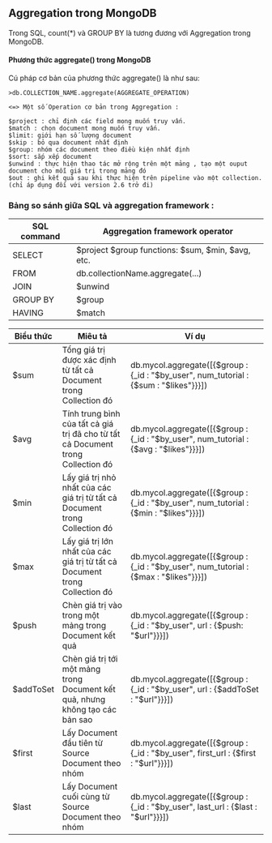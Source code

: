 
## Aggregation trong MongoDB
Trong SQL, count(*) và GROUP BY là tương đương với Aggregation trong MongoDB.

#### Phương thức aggregate() trong MongoDB
Cú pháp cơ bản của phương thức aggregate() là như sau:
```roomsql
>db.COLLECTION_NAME.aggregate(AGGREGATE_OPERATION)
```

```roomsql
<=> Một số Operation cơ bản trong Aggregation :

$project : chỉ định các field mong muốn truy vấn.
$match : chọn document mong muốn truy vấn.
$limit: giới hạn số lượng document
$skip : bỏ qua document nhất định
$group: nhóm các document theo điều kiện nhất định
$sort: sắp xếp document
$unwind : thực hiện thao tác mở rộng trên một mảng , tạo một ouput document cho mỗi giá trị trong mảng đó
$out : ghi kết quả sau khi thực hiện trên pipeline vào một collection. (chỉ áp dụng đối với version 2.6 trở đi)
```


### Bảng so sánh giữa SQL và aggregation framework :
| SQL command | Aggregation framework operator                    | 
|-------------|---------------------------------------------------|
| SELECT      | $project $group functions: $sum, $min, $avg, etc. | 
| FROM        | db.collectionName.aggregate(...)                  |
| JOIN        | $unwind                                           |
| GROUP BY    | $group                                            |
| HAVING      | $match                                            |




| Biểu thức | Miêu tả                                                                          | Ví dụ                                                                                      |
|-----------|----------------------------------------------------------------------------------|--------------------------------------------------------------------------------------------|
| $sum      | 	Tổng giá trị được xác định từ tất cả Document trong Collection đó               | db.mycol.aggregate([{$group : {_id : "$by_user", num_tutorial : {$sum : "$likes"}}}])      |
| $avg      | Tính trung bình của tất cả giá trị đã cho từ tất cả Document trong Collection đó | db.mycol.aggregate([{$group : {_id : "$by_user", num_tutorial : {$avg : "$likes"}}}])      |
| $min      | Lấy giá trị nhỏ nhất của các giá trị từ tất cả Document trong Collection đó      | db.mycol.aggregate([{$group : {_id : "$by_user", num_tutorial : {$min : "$likes"}}}])      |
| $max      | Lấy giá trị lớn nhất của các giá trị từ tất cả Document trong Collection đó      | db.mycol.aggregate([{$group : {_id : "$by_user", num_tutorial : {$max : "$likes"}}}])      |
| $push     | Chèn giá trị vào trong một mảng trong Document kết quả                           | db.mycol.aggregate([{$group : {_id : "$by_user", url : {$push: "$url"}}}])                 |
| $addToSet | Chèn giá trị tới một mảng trong Document kết quả, nhưng không tạo các bản sao    | db.mycol.aggregate([{$group : {_id : "$by_user", url : {$addToSet : "$url"}}}])            |
| $first    | Lấy Document đầu tiên từ Source Document theo nhóm                               | db.mycol.aggregate([{$group : {_id : "$by_user", first_url : {$first : "$url"}}}])         |
| $last     | Lấy Document cuối cùng từ Source Document theo nhóm                              | db.mycol.aggregate([{$group : {_id : "$by_user", last_url : {$last : "$url"}}}])           |
























